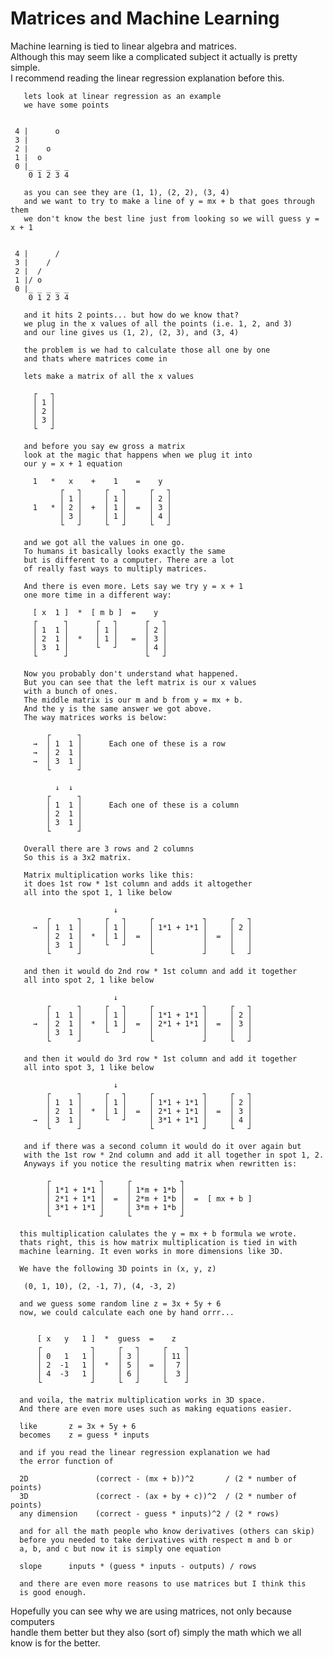# Matrices and Machine Learning

Machine learning is tied to linear algebra and matrices.  
Although this may seem like a complicated subject it actually is pretty simple.  
I recommend reading the linear regression explanation before this.  


       lets look at linear regression as an example
       we have some points


     4 |      o
     3 |
     2 |    o
     1 |  o
     0 |_ _ _ _ _
        0 1 2 3 4

       as you can see they are (1, 1), (2, 2), (3, 4)
       and we want to try to make a line of y = mx + b that goes through them
       we don't know the best line just from looking so we will guess y = x + 1


     4 |      /
     3 |    /
     2 |  /
     1 |/ o
     0 |_ _ _ _ _
        0 1 2 3 4

       and it hits 2 points... but how do we know that?
       we plug in the x values of all the points (i.e. 1, 2, and 3)
       and our line gives us (1, 2), (2, 3), and (3, 4)

       the problem is we had to calculate those all one by one
       and thats where matrices come in

       lets make a matrix of all the x values

         ┌   ┐
         │ 1 │
         │ 2 │
         │ 3 │
         └   ┘

       and before you say ew gross a matrix
       look at the magic that happens when we plug it into
       our y = x + 1 equation

         1   *   x    +    1    =    y
               ┌   ┐     ┌   ┐     ┌   ┐
               │ 1 │     │ 1 │     │ 2 │
         1   * │ 2 │  +  │ 1 │  =  │ 3 │
               │ 3 │     │ 1 │     │ 4 │
               └   ┘     └   ┘     └   ┘

       and we got all the values in one go.
       To humans it basically looks exactly the same
       but is different to a computer. There are a lot
       of really fast ways to multiply matrices.

       And there is even more. Lets say we try y = x + 1
       one more time in a different way:

         [ x  1 ]  *  [ m b ]  =    y
         ┌      ┐      ┌   ┐      ┌   ┐
         │ 1  1 │      │ 1 │      │ 2 │
         │ 2  1 │  *   │ 1 │   =  │ 3 │
         │ 3  1 │      └   ┘      │ 4 │
         └      ┘                 └   ┘

       Now you probably don't understand what happened.
       But you can see that the left matrix is our x values
       with a bunch of ones.
       The middle matrix is our m and b from y = mx + b.
       And the y is the same answer we got above.
       The way matrices works is below:

            ┌      ┐
         →  │ 1  1 │      Each one of these is a row
         →  │ 2  1 │
         →  │ 3  1 │
            └      ┘

              ↓  ↓
            ┌      ┐
            │ 1  1 │      Each one of these is a column
            │ 2  1 │
            │ 3  1 │
            └      ┘

       Overall there are 3 rows and 2 columns
       So this is a 3x2 matrix.

       Matrix multiplication works like this:
       it does 1st row * 1st column and adds it altogether
       all into the spot 1, 1 like below

                           ↓
            ┌      ┐     ┌   ┐     ┌           ┐     ┌   ┐
         →  │ 1  1 │     │ 1 │     │ 1*1 + 1*1 │     │ 2 │
            │ 2  1 │  *  │ 1 │  =  │           │  =  │   │
            │ 3  1 │     └   ┘     │           │     │   │
            └      ┘               └           ┘     └   ┘

       and then it would do 2nd row * 1st column and add it together
       all into spot 2, 1 like below

                           ↓
            ┌      ┐     ┌   ┐     ┌           ┐     ┌   ┐
            │ 1  1 │     │ 1 │     │ 1*1 + 1*1 │     │ 2 │
         →  │ 2  1 │  *  │ 1 │  =  │ 2*1 + 1*1 │  =  │ 3 │
            │ 3  1 │     └   ┘     │           │     │   │
            └      ┘               └           ┘     └   ┘

       and then it would do 3rd row * 1st column and add it together
       all into spot 3, 1 like below

                           ↓
            ┌      ┐     ┌   ┐     ┌           ┐     ┌   ┐
            │ 1  1 │     │ 1 │     │ 1*1 + 1*1 │     │ 2 │
            │ 2  1 │  *  │ 1 │  =  │ 2*1 + 1*1 │  =  │ 3 │
         →  │ 3  1 │     └   ┘     │ 3*1 + 1*1 │     │ 4 │
            └      ┘               └           ┘     └   ┘

       and if there was a second column it would do it over again but
       with the 1st row * 2nd column and add it all together in spot 1, 2.
       Anyways if you notice the resulting matrix when rewritten is:

            ┌           ┐     ┌           ┐
            │ 1*1 + 1*1 │     │ 1*m + 1*b │
            │ 2*1 + 1*1 │  =  │ 2*m + 1*b │  =  [ mx + b ]
            │ 3*1 + 1*1 │     │ 3*m + 1*b │
            └           ┘     └           ┘

      this multiplication calulates the y = mx + b formula we wrote.
      thats right, this is how matrix multiplication is tied in with
      machine learning. It even works in more dimensions like 3D.
      
      We have the following 3D points in (x, y, z)

       (0, 1, 10), (2, -1, 7), (4, -3, 2)

      and we guess some random line z = 3x + 5y + 6
      now, we could calculate each one by hand orrr...


          [ x   y   1 ]  *  guess  =    z
          ┌           ┐     ┌   ┐     ┌    ┐
          │ 0   1   1 │     │ 3 │     │ 11 │
          │ 2  -1   1 │  *  │ 5 │  =  │  7 │
          │ 4  -3   1 │     │ 6 │     │  3 │
          └           ┘     └   ┘     └    ┘

      and voila, the matrix multiplication works in 3D space.
      And there are even more uses such as making equations easier.

      like       z = 3x + 5y + 6
      becomes    z = guess * inputs

      and if you read the linear regression explanation we had
      the error function of

      2D               (correct - (mx + b))^2       / (2 * number of points)
      3D               (correct - (ax + by + c))^2  / (2 * number of points)
      any dimension    (correct - guess * inputs)^2 / (2 * rows)

      and for all the math people who know derivatives (others can skip)
      before you needed to take derivatives with respect m and b or
      a, b, and c but now it is simply one equation

      slope      inputs * (guess * inputs - outputs) / rows

      and there are even more reasons to use matrices but I think this
      is good enough.

Hopefully you can see why we are using matrices, not only because computers  
handle them better but they also (sort of) simply the math which we all  
know is for the better.  
